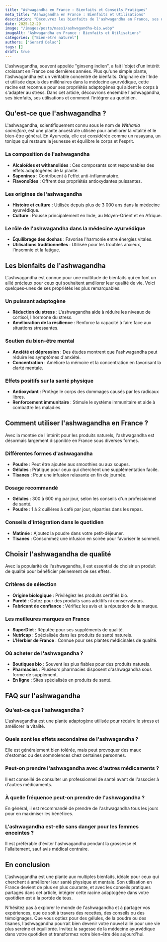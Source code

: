 ```yaml
---
title: "Ashwagandha en France : Bienfaits et Conseils Pratiques"
meta_title: "Ashwagandha en France : Bienfaits et Utilisations"
description: "Découvrez les bienfaits de l'ashwagandha en France, ses usages, conseils et réponses à vos questions sur cette plante adaptogène."
date: 2025-12-29
image: "/images/posts/mass1/ashwagandha-bio.webp"
imageAlt: "Ashwagandha en France : Bienfaits et Utilisations"
categories: ["Bien-etre naturel"]
authors: ["Gerard Delao"]
tags: []
draft: true
---
```



L'ashwagandha, souvent appelée "ginseng indien", a fait l'objet d'un intérêt croissant en France ces dernières années. Plus qu'une simple plante, l'ashwagandha est un véritable concentré de bienfaits. Originaire de l'Inde et utilisée depuis des millénaires dans la médecine ayurvédique, cette racine est reconnue pour ses propriétés adaptogènes qui aident le corps à s'adapter au stress. Dans cet article, découvrons ensemble l'ashwagandha, ses bienfaits, ses utilisations et comment l'intégrer au quotidien.

## Qu'est-ce que l'ashwagandha ?

L'ashwagandha, scientifiquement connu sous le nom de *Withania somnifera*, est une plante ancestrale utilisée pour améliorer la vitalité et le bien-être général. En Ayurveda, elle est considérée comme un rasayana, un tonique qui restaure la jeunesse et équilibre le corps et l'esprit.

### La composition de l'ashwagandha
- **Alcaloïdes et withanolides** : Ces composants sont responsables des effets adaptogènes de la plante.
- **Saponines** : Contribuent à l'effet anti-inflammatoire.
- **Flavonoïdes** : Offrent des propriétés antioxydantes puissantes.

### Les origines de l'ashwagandha
- **Histoire et culture** : Utilisée depuis plus de 3 000 ans dans la médecine ayurvédique.
- **Culture** : Pousse principalement en Inde, au Moyen-Orient et en Afrique.

### Le rôle de l'ashwagandha dans la médecine ayurvédique
- **Équilibrage des doshas** : Favorise l'harmonie entre énergies vitales.
- **Utilisations traditionnelles** : Utilisée pour les troubles anxieux, l'insomnie et la fatigue.

## Les bienfaits de l'ashwagandha

L'ashwagandha est connue pour une multitude de bienfaits qui en font un allié précieux pour ceux qui souhaitent améliorer leur qualité de vie. Voici quelques-unes de ses propriétés les plus remarquables.

### Un puissant adaptogène
- **Réduction du stress** : L'ashwagandha aide à réduire les niveaux de cortisol, l'hormone du stress.
- **Amélioration de la résilience** : Renforce la capacité à faire face aux situations stressantes.

### Soutien du bien-être mental
- **Anxiété et dépression** : Des études montrent que l'ashwagandha peut réduire les symptômes d'anxiété.
- **Concentration** : Améliore la mémoire et la concentration en favorisant la clarté mentale.

### Effets positifs sur la santé physique
- **Antioxydant** : Protège le corps des dommages causés par les radicaux libres.
- **Renforcement immunitaire** : Stimule le système immunitaire et aide à combattre les maladies.

## Comment utiliser l'ashwagandha en France ?

Avec la montée de l'intérêt pour les produits naturels, l'ashwagandha est désormais largement disponible en France sous diverses formes. 

### Différentes formes d'ashwagandha
- **Poudre** : Peut être ajoutée aux smoothies ou aux soupes.
- **Gélules** : Pratique pour ceux qui cherchent une supplémentation facile.
- **Tisanes** : Pour une infusion relaxante en fin de journée.

### Dosage recommandé
- **Gélules** : 300 à 600 mg par jour, selon les conseils d'un professionnel de santé.
- **Poudre** : 1 à 2 cuillères à café par jour, réparties dans les repas.

### Conseils d'intégration dans le quotidien
- **Matinée** : Ajoutez la poudre dans votre petit-déjeuner.
- **Tisanes** : Consommez une infusion en soirée pour favoriser le sommeil.

## Choisir l'ashwagandha de qualité

Avec la popularité de l'ashwagandha, il est essentiel de choisir un produit de qualité pour bénéficier pleinement de ses effets.

### Critères de sélection
- **Origine biologique** : Privilégiez les produits certifiés bio.
- **Pureté** : Optez pour des produits sans additifs ni conservateurs.
- **Fabricant de confiance** : Vérifiez les avis et la réputation de la marque.

### Les meilleures marques en France
- **SuperDiet** : Réputée pour ses suppléments de qualité.
- **Nutricap** : Spécialisée dans les produits de santé naturels.
- **L'Herbier de France** : Connue pour ses plantes médicinales de qualité.

### Où acheter de l'ashwagandha ?
- **Boutiques bio** : Souvent les plus fiables pour des produits naturels.
- **Pharmacies** : Plusieurs pharmacies disposent d'ashwagandha sous forme de supplément.
- **En ligne** : Sites spécialisés en produits de santé.

## FAQ sur l'ashwagandha

### Qu'est-ce que l'ashwagandha ?
L'ashwagandha est une plante adaptogène utilisée pour réduire le stress et améliorer la vitalité.

### Quels sont les effets secondaires de l'ashwagandha ?
Elle est généralement bien tolérée, mais peut provoquer des maux d'estomac ou des somnolences chez certaines personnes.

### Peut-on prendre l'ashwagandha avec d'autres médicaments ?
Il est conseillé de consulter un professionnel de santé avant de l'associer à d'autres médicaments.

### À quelle fréquence peut-on prendre de l'ashwagandha ?
En général, il est recommandé de prendre de l'ashwagandha tous les jours pour en maximiser les bénéfices.

### L'ashwagandha est-elle sans danger pour les femmes enceintes ?
Il est préférable d'éviter l'ashwagandha pendant la grossesse et l'allaitement, sauf avis médical contraire.

## En conclusion

L'ashwagandha est une plante aux multiples bienfaits, idéale pour ceux qui cherchent à améliorer leur santé physique et mentale. Son utilisation en France devient de plus en plus courante, et avec les conseils pratiques partagés dans cet article, intégrer cette racine adaptogène dans votre quotidien est à la portée de tous. 

N'hésitez pas à explorer le monde de l'ashwagandha et à partager vos expériences, que ce soit à travers des recettes, des conseils ou des témoignages. Que vous optiez pour des gélules, de la poudre ou des tisanes, l'ashwagandha pourrait bien devenir votre nouvel allié pour une vie plus sereine et équilibrée. Invitez la sagesse de la médecine ayurvédique dans votre quotidien et transformez votre bien-être dès aujourd'hui.

